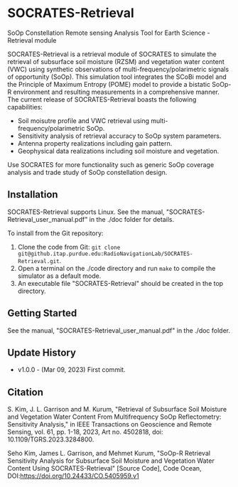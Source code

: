 # SOCRATES-Retrieval
SoOp Constellation Remote sensing Analysis Tool for Earth Science - Retrieval module

SOCRATES-Retrieval is a retrieval module of SOCRATES to simulate the retrieval of subsurface soil moisture (RZSM) and vegetation water content (VWC) using synthetic observations of multi-frequency/polarimetric signals of opportunity (SoOp). This simulation tool integrates the SCoBi model and the Principle of Maximum Entropy (POME) model to provide a bistatic SoOp-R environment and resulting measurements in a comprehensive manner. The current release of SOCRATES-Retrieval boasts the following capabilities:

  - Soil moisutre profile and VWC retrieval using multi-frequency/polarimetric SoOp.
  - Sensitivity analysis of retrieval accuracy to SoOp system parameters.
  - Antenna property realizations including gain pattern.
  - Geophysical data realizations including soil moisture and vegetation.

Use SOCRATES for more functionality such as generic SoOp coverage analysis and trade study of SoOp constellation design.

## Installation

SOCRATES-Retrieval supports Linux. See the manual, "SOCRATES-Retrieval\_user\_manual.pdf" in the ./doc folder for details.

To install from the Git repository:

  1. Clone the code from Git: `git clone git@github.itap.purdue.edu:RadioNavigationLab/SOCRATES-Retrieval.git`.
  2. Open a terminal on the ./code directory and run `make` to compile the simulator as a default mode.
  3. An executable file "SOCRATES-Retrieval" should be created in the top directory.

## Getting Started
See the manual, "SOCRATES-Retrieval\_user\_manual.pdf" in the ./doc folder.

## Update History

  - v1.0.0 - (Mar 09, 2023) First commit.

## Citation
S. Kim, J. L. Garrison and M. Kurum, "Retrieval of Subsurface Soil Moisture and Vegetation Water Content From Multifrequency SoOp Reflectometry: Sensitivity Analysis," in IEEE Transactions on Geoscience and Remote Sensing, vol. 61, pp. 1-18, 2023, Art no. 4502818, doi: 10.1109/TGRS.2023.3284800.

Seho Kim, James L. Garrison, and Mehmet Kurum, "SoOp-R Retrieval Sensitivity Analysis for Subsurface Soil Moisture and Vegetation Water Content Using SOCRATES-Retrieval" [Source Code], Code Ocean, DOI:https://doi.org/10.24433/CO.5405959.v1
